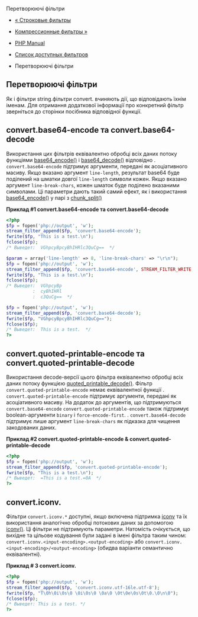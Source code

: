 Перетворюючі фільтри

-   [« Строковые фильтры](filters.string.html)
    
-   [Компрессионные фильтры »](filters.compression.html)
    
-   [PHP Manual](index.html)
    
-   [Список доступных фильтров](filters.html)
    
-   Перетворюючі фільтри
    

## Перетворюючі фільтри

Як і фільтри string.фільтри convert. вчиняють дії, що відповідають їхнім іменам. Для отримання додаткової інформації про конкретний фільтр зверніться до сторінки посібника відповідної функції.

## convert.base64-encode та convert.base64-decode

Використання цих фільтрів еквівалентно обробці всіх даних потоку функціями [base64\_encode()](function.base64-encode.html) і [base64\_decode()](function.base64-decode.html) відповідно . `convert.base64-encode` підтримує аргументи, передані як асоціативного масиву. Якщо вказано аргумент `line-length`, результат base64 буде поділений на шматки довгої `line-length` символи кожен. Якщо вказано аргумент `line-break-chars`, кожен шматок буде поділено вказаними символами. Ці параметри дають такий самий ефект, як і використання [base64\_encode()](function.base64-encode.html) у парі з [chunk\_split()](function.chunk-split.html)

**Приклад #1 convert.base64-encode та convert.base64-decode**

```php
<?php
$fp = fopen('php://output', 'w');
stream_filter_append($fp, 'convert.base64-encode');
fwrite($fp, "This is a test.\n");
fclose($fp);
/* Выведет:  VGhpcyBpcyBhIHRlc3QuCg==  */

$param = array('line-length' => 8, 'line-break-chars' => "\r\n");
$fp = fopen('php://output', 'w');
stream_filter_append($fp, 'convert.base64-encode', STREAM_FILTER_WRITE, $param);
fwrite($fp, "This is a test.\n");
fclose($fp);
/* Выведет:  VGhpcyBp
          :  cyBhIHRl
          :  c3QuCg==  */

$fp = fopen('php://output', 'w');
stream_filter_append($fp, 'convert.base64-decode');
fwrite($fp, "VGhpcyBpcyBhIHRlc3QuCg==");
fclose($fp);
/* Выведет:  This is a test.  */
?>
```

## convert.quoted-printable-encode та convert.quoted-printable-decode

Використання decode-версії цього фільтра еквівалентно обробці всіх даних потоку функцією [quoted\_printable\_decode()](function.quoted-printable-decode.html). Фільтр `convert.quoted-printable-encode` немає еквівалентної функції . `convert.quoted-printable-encode` підтримує аргументи, передані як асоціативного масиву. На додаток до аргументів, що підтримуються `convert.base64-encode` `convert.quoted-printable-encode` також підтримує boolean-аргументи `binary` і `force-encode-first`. . `convert.base64-decode` підтримує лише аргумент `line-break-chars` як підказка для чищення закодованих даних.

**Приклад #2 convert.quoted-printable-encode & convert.quoted-printable-decode**

```php
<?php
$fp = fopen('php://output', 'w');
stream_filter_append($fp, 'convert.quoted-printable-encode');
fwrite($fp, "This is a test.\n");
/* Выведет:  =This is a test.=0A  */
?>
```

## convert.iconv.

Фільтри `convert.iconv.*` доступні, якщо включена підтримка [iconv](book.iconv.html) та їх використання аналогічно обробці потокових даних за допомогою [iconv()](function.iconv.html). Ці фільтри не підтримують параметри. Натомість очікується, що вихідне та цільове кодування були задані в імені фільтра таким чином: `convert.iconv.<input-encoding>.<output-encoding>` або `convert.iconv.<input-encoding>/<output-encoding>` (обидва варіанти семантично еквівалентні).

**Приклад # 3 convert.iconv.**

```php
<?php
$fp = fopen('php://output', 'w');
stream_filter_append($fp, 'convert.iconv.utf-16le.utf-8');
fwrite($fp, "T\0h\0i\0s\0 \0i\0s\0 \0a\0 \0t\0e\0s\0t\0.\0\n\0");
fclose($fp);
/* Выведет: This is a test. */
?>
```